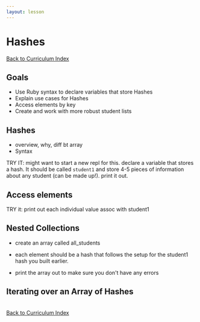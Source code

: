```yaml
---
layout: lesson
---
```


# Hashes

<a href="../">Back to Curriculum Index</a>

## Goals

- Use Ruby syntax to declare variables that store Hashes
- Explain use cases for Hashes
- Access elements by key
- Create and work with more robust student lists

## Hashes

- overview, why, diff bt array
- Syntax

TRY IT:
might want to start a new repl for this.
declare a variable that stores a hash. It should be called `student1` and store 4-5 pieces of information about any student (can be made up!).
print it out.

## Access elements

TRY it:
 print out each individual value assoc with student1

## Nested Collections

- create an array called all_students
- each element should be a hash that follows the setup for the student1 hash you built earlier.

- print the array out to make sure you don't have any errors

## Iterating over an Array of Hashes





<br>
<a href="../">Back to Curriculum Index</a>